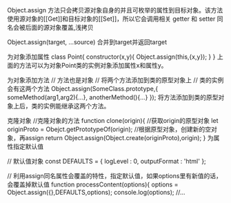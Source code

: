 Object.assign 方法只会拷贝源对象自身的并且可枚举的属性到目标对象。该方法使用源对象的[[Get]]和目标对象的[[Set]]，所以它会调用相关 getter 和 setter
同名会被后面的源对象覆盖,浅拷贝

Object.assign(target, ...source)
合并到target并返回target



为对象添加属性
class Point{
   constructor(x,y){
      Object.assign(this,{x,y});
   }
}
上面的方法可以为对象Point类的实例对象添加属性x和属性y。


为对象添加方法
// 方法也是对象
// 将两个方法添加到类的原型对象上
// 类的实例会有这两个方法
Object.assign(SomeClass.prototype,{
    someMethod(arg1,arg2){...},
    anotherMethod(){...}
});
将方法添加到类的原型对象上后，类的实例能继承这两个方法。


克隆对象
//克隆对象的方法
function clone(origin){
    //获取origin的原型对象
    let originProto = Obejct.getPrototypeOf(origin);
    //根据原型对象，创建新的空对象，再assign
    return Object.assign(Object.create(originProto),origin);
}
为属性指定默认值


// 默认值对象
const DEFAULTS = {
   logLevel : 0,
   outputFormat : 'html'
};
 
// 利用assign同名属性会覆盖的特性，指定默认值，如果options里有新值的话，会覆盖掉默认值
function processContent(options){
   options = Object.assign({},DEFAULTS,options);
   console.log(options);
   //...